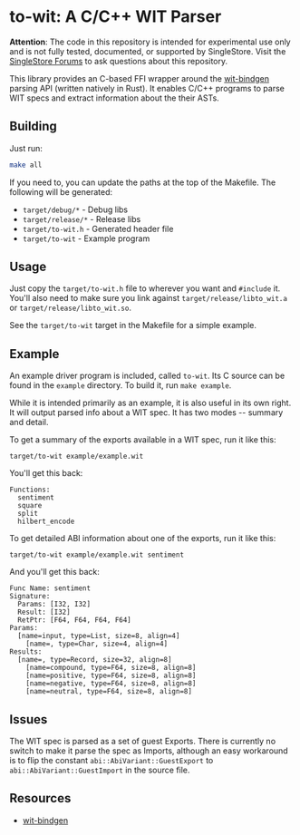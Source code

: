 # to-wit: A C/C++ WIT Parser

**Attention**: The code in this repository is intended for experimental use only and is not fully tested, documented, or supported by SingleStore. Visit the [SingleStore Forums](https://www.singlestore.com/forum/) to ask questions about this repository.

This library provides an C-based FFI wrapper around the
[wit-bindgen](https://github.com/bytecodealliance/wit-bindgen) parsing
API (written natively in Rust).  It enables C/C++ programs to parse WIT specs 
and extract information about the their ASTs.

## Building

Just run:

   ```bash
   make all
   ```

If you need to, you can update the paths at the top of the Makefile.  The 
following will be generated:

   * `target/debug/*` - Debug libs
   * `target/release/*` - Release libs
   * `target/to-wit.h` - Generated header file
   * `target/to-wit` - Example program

## Usage

Just copy the `target/to-wit.h` file to wherever you want and `#include` it.  
You'll also need to make sure you link against `target/release/libto_wit.a` or 
`target/release/libto_wit.so`.

See the `target/to-wit` target in the Makefile for a simple example.

## Example

An example driver program is included, called `to-wit`.  Its C source can be 
found in the `example` directory.  To build it, run `make example`.

While it is intended primarily as an example, it is also useful in its own 
right.  It will output parsed info about a WIT spec.  It has two modes --
summary and detail.

To get a summary of the exports available in a WIT spec, run it like this:

    target/to-wit example/example.wit

You'll get this back:

    Functions:
      sentiment
      square
      split
      hilbert_encode

To get detailed ABI information about one of the exports, run it like this:

    target/to-wit example/example.wit sentiment

And you'll get this back:

    Func Name: sentiment
    Signature:
      Params: [I32, I32]
      Result: [I32]
      RetPtr: [F64, F64, F64, F64]
    Params:
      [name=input, type=List, size=8, align=4]
        [name=, type=Char, size=4, align=4]
    Results:
      [name=, type=Record, size=32, align=8]
        [name=compound, type=F64, size=8, align=8]
        [name=positive, type=F64, size=8, align=8]
        [name=negative, type=F64, size=8, align=8]
        [name=neutral, type=F64, size=8, align=8]

## Issues

The WIT spec is parsed as a set of guest Exports.  There is currently no
switch to make it parse the spec as Imports, although an easy workaround is to 
flip the constant `abi::AbiVariant::GuestExport` to 
`abi::AbiVariant::GuestImport` in the source file.

## Resources

* [wit-bindgen](https://github.com/bytecodealliance/wit-bindgen)

